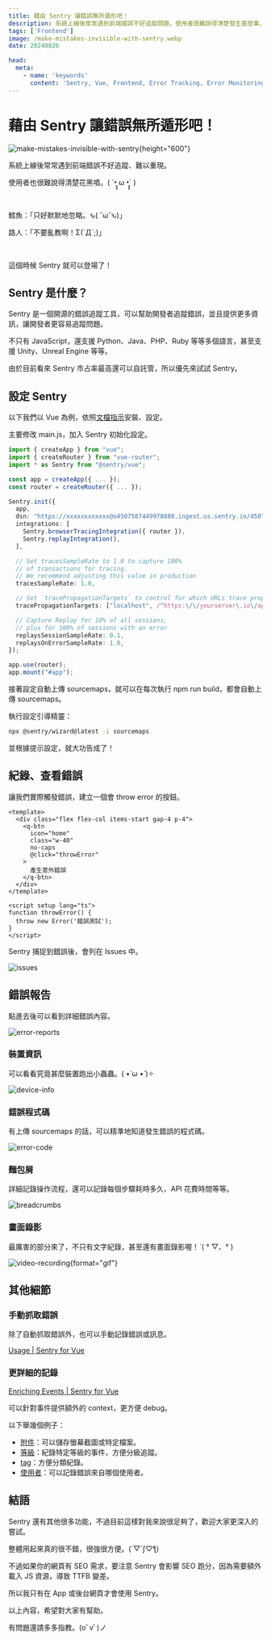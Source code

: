 ```yaml
---
title: 藉由 Sentry 讓錯誤無所遁形吧！
description: 系統上線後常常遇到前端錯誤不好追蹤問題，使用者很難說得清楚發生甚麼事，Sentry 可以協助記錄錯誤，並且提供更多資訊，讓開發者更容易追蹤問題。
tags: ['Frontend']
image: /make-mistakes-invisible-with-sentry.webp
date: 20240826

head:
  meta:
    - name: 'keywords'
      content: 'Sentry, Vue, Frontend, Error Tracking, Error Monitoring, 錯誤追蹤, 前端'
---
```


# 藉由 Sentry 讓錯誤無所遁形吧！

![make-mistakes-invisible-with-sentry](/make-mistakes-invisible-with-sentry.webp){height="600"}

系統上線後常常遇到前端錯誤不好追蹤、難以重現。

使用者也很難說得清楚花黑噴。( ´•̥̥̥ ω •̥̥̥` )

<br>

鱈魚：「只好默默地忽略。ԅ( ˘ω˘ԅ)」

路人：「不要亂教啊！Σ(ˊДˋ;)」

<br>

這個時候 Sentry 就可以登場了！

## Sentry 是什麼？

Sentry 是一個開源的錯誤追蹤工具，可以幫助開發者追蹤錯誤，並且提供更多資訊，讓開發者更容易追蹤問題。

不只有 JavaScript，還支援 Python、Java、PHP、Ruby 等等多個語言，甚至支援 Unity、Unreal Engine 等等。

由於目前看來 Sentry 市占率最高還可以自託管，所以優先來試試 Sentry。

## 設定 Sentry

以下我們以 Vue 為例，依照[文檔指示](https://docs.sentry.io/platforms/javascript/guides/vue/#install)安裝、設定。

主要修改 main.js，加入 Sentry 初始化設定。

```ts
import { createApp } from "vue";
import { createRouter } from "vue-router";
import * as Sentry from "@sentry/vue";

const app = createApp({ ... });
const router = createRouter({ ... });

Sentry.init({
  app,
  dsn: "https://xxxxxxxxxxxx@o4507587449978880.ingest.us.sentry.io/4507824142942208",
  integrations: [
    Sentry.browserTracingIntegration({ router }),
    Sentry.replayIntegration(),
  ],

  // Set tracesSampleRate to 1.0 to capture 100%
  // of transactions for tracing.
  // We recommend adjusting this value in production
  tracesSampleRate: 1.0,

  // Set `tracePropagationTargets` to control for which URLs trace propagation should be enabled
  tracePropagationTargets: ["localhost", /^https:\/\/yourserver\.io\/api/],

  // Capture Replay for 10% of all sessions,
  // plus for 100% of sessions with an error
  replaysSessionSampleRate: 0.1,
  replaysOnErrorSampleRate: 1.0,
});

app.use(router);
app.mount("#app");
```

接著設定自動上傳 sourcemaps，就可以在每次執行 npm run build，都會自動上傳 sourcemaps。

執行設定引導精靈：

```bash
npx @sentry/wizard@latest -i sourcemaps
```

並根據提示設定，就大功告成了！

## 紀錄、查看錯誤

讓我們實際觸發錯誤，建立一個會 throw error 的按鈕。

```vue
<template>
  <div class="flex flex-col items-start gap-4 p-4">
    <q-btn
      icon="home"
      class="w-40"
      no-caps
      @click="throwError"
    >
      產生意外錯誤
    </q-btn>
  </div>
</template>

<script setup lang="ts">
function throwError() {
  throw new Error('錯誤測試');
}
</script>
```

Sentry 捕捉到錯誤後，會列在 Issues 中。

![issues](/make-mistakes-invisible-with-sentry/issues.png)

## 錯誤報告

點進去後可以看到詳細錯誤內容。

![error-reports](/make-mistakes-invisible-with-sentry/error-reports.png)

### 裝置資訊

可以看看究竟甚麼裝置跑出小蟲蟲。( •̀ ω •́ )✧

![device-info](/make-mistakes-invisible-with-sentry/device-info.png)

### 錯誤程式碼

有上傳 sourcemaps 的話，可以精準地知道發生錯誤的程式碼。

![error-code](/make-mistakes-invisible-with-sentry/error-code.png)

### 麵包屑

詳細記錄操作流程，還可以記錄每個步驟耗時多久、API 花費時間等等。

![breadcrumbs](/make-mistakes-invisible-with-sentry/breadcrumbs.png)

### 畫面錄影

最厲害的部分來了，不只有文字紀錄，甚至還有畫面錄影喔！ˋ( ° ▽、° )

![video-recording](/make-mistakes-invisible-with-sentry/video-recording.gif){format="gif"}

## 其他細節

### 手動抓取錯誤

除了自動抓取錯誤外，也可以手動記錄錯誤或訊息。

[Usage | Sentry for Vue](https://docs.sentry.io/platforms/javascript/guides/vue/usage/)

### 更詳細的記錄

[Enriching Events | Sentry for Vue](https://docs.sentry.io/platforms/javascript/guides/vue/enriching-events/)

可以針對事件提供額外的 context，更方便 debug。

以下舉幾個例子：

- [附件](https://docs.sentry.io/platforms/javascript/guides/vue/enriching-events/attachments/)：可以儲存螢幕截圖或特定檔案。
- [等級](https://docs.sentry.io/platforms/javascript/guides/vue/enriching-events/level/)：紀錄特定等級的事件，方便分級追蹤。
- [tag](https://docs.sentry.io/platforms/javascript/guides/vue/enriching-events/tags/)：方便分類紀錄。
- [使用者](https://docs.sentry.io/platforms/javascript/guides/vue/enriching-events/identify-user/)：可以記錄錯誤來自哪個使用者。

## 結語

Sentry 還有其他很多功能，不過目前這樣對我來說很足夠了，歡迎大家更深入的嘗試。

整體用起來真的很不錯，很強很方便。(´▽`ʃ♡ƪ)

不過如果你的網頁有 SEO 需求，要注意 Sentry 會影響 SEO 跑分，因為需要額外載入 JS 資源，導致 TTFB 變差。

所以我只有在 App 或後台網頁才會使用 Sentry。

以上內容，希望對大家有幫助。

有問題還請多多指教。(oﾟvﾟ)ノ
